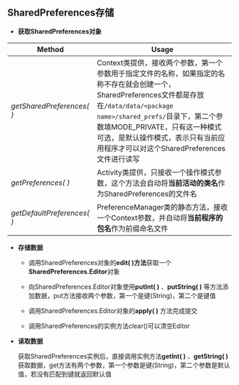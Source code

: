 ## SharedPreferences存储
    
- **获取SharedPreferences对象**
    
Method | Usage |
| --- | --- |
| *getSharedPreferences( )* | Context类提供，接收两个参数，第一个参数用于指定文件的名称，如果指定的名称不存在就会创建一个，SharedPreferences文件都是存放在`/data/data/<package name>/shared_prefs/`目录下，第二个参数填MODE_PRIVATE，只有这一种模式可选，是默认操作模式，表示只有当前应用程序才可以对这个SharedPreferences文件进行读写 |
| *getPreferences( )* | Activity类提供，只接收一个操作模式参数，这个方法会自动将**当前活动的类名**作为SharedPreferences的文件名 |
| *getDefaultPreferences( )* | PreferenceManager类的静态方法，接收一个Context参数，并自动将**当前程序的包名**作为前缀命名文件 |
    
- **存储数据**

  - 调用SharedPreferences对象的**edit( )方法**获取一个**SharedPreferences.Editor**对象

  - 向SharedPreferences.Editor对象使用**putInt( )** 、**putString( )** 等方法添加数据，put方法接收两个参数，第一个是键(String)，第二个是键值
  
  - 调用SharedPreferences.Editor对象的**apply( )** 方法完成提交
  
  - 调用SharedPreferences的实例方法clear()可以清空Editor
  
- **读取数据**

  获取SharedPreferences实例后，直接调用实例方法**getInt( )** 、**getString( )** 获取数据，get方法有两个参数，第一个参数是键(String)，第二个参数是默认值，若没有匹配到键就返回默认值
